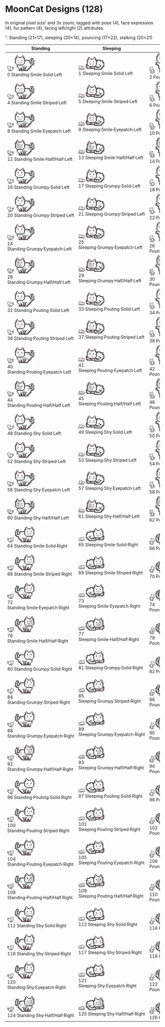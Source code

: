 # MoonCat Designs (128)

In original pixel size¹ and 3x zoom; tagged with pose (4), face expression (4), fur pattern (4), facing left/right (2) attributes.


¹: Standing (21×17), sleeping (20×14), pouncing (17×22), stalking (20×21)


| Standing | Sleeping | Pouncing | Stalking |
|----------|----------|----------|----------|
|  ![](i/design-000.png) ![](i/design-000x3.png) <br> 0 Standing·Smile·Solid·Left | ![](i/design-001.png) ![](i/design-001x3.png) <br> 1 Sleeping·Smile·Solid·Left | ![](i/design-002.png) ![](i/design-002x3.png) <br> 2 Pouncing·Smile·Solid·Left | ![](i/design-003.png) ![](i/design-003x3.png) <br> 3 Stalking·Smile·Solid·Left |
|  ![](i/design-004.png) ![](i/design-004x3.png) <br> 4 Standing·Smile·Striped·Left | ![](i/design-005.png) ![](i/design-005x3.png) <br> 5 Sleeping·Smile·Striped·Left | ![](i/design-006.png) ![](i/design-006x3.png) <br> 6 Pouncing·Smile·Striped·Left | ![](i/design-007.png) ![](i/design-007x3.png) <br> 7 Stalking·Smile·Striped·Left |
|  ![](i/design-008.png) ![](i/design-008x3.png) <br> 8 Standing·Smile·Eyepatch·Left | ![](i/design-009.png) ![](i/design-009x3.png) <br> 9 Sleeping·Smile·Eyepatch·Left | ![](i/design-010.png) ![](i/design-010x3.png) <br> 10 Pouncing·Smile·Eyepatch·Left | ![](i/design-011.png) ![](i/design-011x3.png) <br> 11 Stalking·Smile·Eyepatch·Left |
|  ![](i/design-012.png) ![](i/design-012x3.png) <br> 12 Standing·Smile·Half/Half·Left | ![](i/design-013.png) ![](i/design-013x3.png) <br> 13 Sleeping·Smile·Half/Half·Left | ![](i/design-014.png) ![](i/design-014x3.png) <br> 14 Pouncing·Smile·Half/Half·Left | ![](i/design-015.png) ![](i/design-015x3.png) <br> 15 Stalking·Smile·Half/Half·Left |
|  ![](i/design-016.png) ![](i/design-016x3.png) <br> 16 Standing·Grumpy·Solid·Left | ![](i/design-017.png) ![](i/design-017x3.png) <br> 17 Sleeping·Grumpy·Solid·Left | ![](i/design-018.png) ![](i/design-018x3.png) <br> 18 Pouncing·Grumpy·Solid·Left | ![](i/design-019.png) ![](i/design-019x3.png) <br> 19 Stalking·Grumpy·Solid·Left |
|  ![](i/design-020.png) ![](i/design-020x3.png) <br> 20 Standing·Grumpy·Striped·Left | ![](i/design-021.png) ![](i/design-021x3.png) <br> 21 Sleeping·Grumpy·Striped·Left | ![](i/design-022.png) ![](i/design-022x3.png) <br> 22 Pouncing·Grumpy·Striped·Left | ![](i/design-023.png) ![](i/design-023x3.png) <br> 23 Stalking·Grumpy·Striped·Left |
|  ![](i/design-024.png) ![](i/design-024x3.png) <br> 24 Standing·Grumpy·Eyepatch·Left | ![](i/design-025.png) ![](i/design-025x3.png) <br> 25 Sleeping·Grumpy·Eyepatch·Left | ![](i/design-026.png) ![](i/design-026x3.png) <br> 26 Pouncing·Grumpy·Eyepatch·Left | ![](i/design-027.png) ![](i/design-027x3.png) <br> 27 Stalking·Grumpy·Eyepatch·Left |
|  ![](i/design-028.png) ![](i/design-028x3.png) <br> 28 Standing·Grumpy·Half/Half·Left | ![](i/design-029.png) ![](i/design-029x3.png) <br> 29 Sleeping·Grumpy·Half/Half·Left | ![](i/design-030.png) ![](i/design-030x3.png) <br> 30 Pouncing·Grumpy·Half/Half·Left | ![](i/design-031.png) ![](i/design-031x3.png) <br> 31 Stalking·Grumpy·Half/Half·Left |
|  ![](i/design-032.png) ![](i/design-032x3.png) <br> 32 Standing·Pouting·Solid·Left | ![](i/design-033.png) ![](i/design-033x3.png) <br> 33 Sleeping·Pouting·Solid·Left | ![](i/design-034.png) ![](i/design-034x3.png) <br> 34 Pouncing·Pouting·Solid·Left | ![](i/design-035.png) ![](i/design-035x3.png) <br> 35 Stalking·Pouting·Solid·Left |
|  ![](i/design-036.png) ![](i/design-036x3.png) <br> 36 Standing·Pouting·Striped·Left | ![](i/design-037.png) ![](i/design-037x3.png) <br> 37 Sleeping·Pouting·Striped·Left | ![](i/design-038.png) ![](i/design-038x3.png) <br> 38 Pouncing·Pouting·Striped·Left | ![](i/design-039.png) ![](i/design-039x3.png) <br> 39 Stalking·Pouting·Striped·Left |
|  ![](i/design-040.png) ![](i/design-040x3.png) <br> 40 Standing·Pouting·Eyepatch·Left | ![](i/design-041.png) ![](i/design-041x3.png) <br> 41 Sleeping·Pouting·Eyepatch·Left | ![](i/design-042.png) ![](i/design-042x3.png) <br> 42 Pouncing·Pouting·Eyepatch·Left | ![](i/design-043.png) ![](i/design-043x3.png) <br> 43 Stalking·Pouting·Eyepatch·Left |
|  ![](i/design-044.png) ![](i/design-044x3.png) <br> 44 Standing·Pouting·Half/Half·Left | ![](i/design-045.png) ![](i/design-045x3.png) <br> 45 Sleeping·Pouting·Half/Half·Left | ![](i/design-046.png) ![](i/design-046x3.png) <br> 46 Pouncing·Pouting·Half/Half·Left | ![](i/design-047.png) ![](i/design-047x3.png) <br> 47 Stalking·Pouting·Half/Half·Left |
|  ![](i/design-048.png) ![](i/design-048x3.png) <br> 48 Standing·Shy·Solid·Left | ![](i/design-049.png) ![](i/design-049x3.png) <br> 49 Sleeping·Shy·Solid·Left | ![](i/design-050.png) ![](i/design-050x3.png) <br> 50 Pouncing·Shy·Solid·Left | ![](i/design-051.png) ![](i/design-051x3.png) <br> 51 Stalking·Shy·Solid·Left |
|  ![](i/design-052.png) ![](i/design-052x3.png) <br> 52 Standing·Shy·Striped·Left | ![](i/design-053.png) ![](i/design-053x3.png) <br> 53 Sleeping·Shy·Striped·Left | ![](i/design-054.png) ![](i/design-054x3.png) <br> 54 Pouncing·Shy·Striped·Left | ![](i/design-055.png) ![](i/design-055x3.png) <br> 55 Stalking·Shy·Striped·Left |
|  ![](i/design-056.png) ![](i/design-056x3.png) <br> 56 Standing·Shy·Eyepatch·Left | ![](i/design-057.png) ![](i/design-057x3.png) <br> 57 Sleeping·Shy·Eyepatch·Left | ![](i/design-058.png) ![](i/design-058x3.png) <br> 58 Pouncing·Shy·Eyepatch·Left | ![](i/design-059.png) ![](i/design-059x3.png) <br> 59 Stalking·Shy·Eyepatch·Left |
|  ![](i/design-060.png) ![](i/design-060x3.png) <br> 60 Standing·Shy·Half/Half·Left | ![](i/design-061.png) ![](i/design-061x3.png) <br> 61 Sleeping·Shy·Half/Half·Left | ![](i/design-062.png) ![](i/design-062x3.png) <br> 62 Pouncing·Shy·Half/Half·Left | ![](i/design-063.png) ![](i/design-063x3.png) <br> 63 Stalking·Shy·Half/Half·Left |
|  ![](i/design-064.png) ![](i/design-064x3.png) <br> 64 Standing·Smile·Solid·Right | ![](i/design-065.png) ![](i/design-065x3.png) <br> 65 Sleeping·Smile·Solid·Right | ![](i/design-066.png) ![](i/design-066x3.png) <br> 66 Pouncing·Smile·Solid·Right | ![](i/design-067.png) ![](i/design-067x3.png) <br> 67 Stalking·Smile·Solid·Right |
|  ![](i/design-068.png) ![](i/design-068x3.png) <br> 68 Standing·Smile·Striped·Right | ![](i/design-069.png) ![](i/design-069x3.png) <br> 69 Sleeping·Smile·Striped·Right | ![](i/design-070.png) ![](i/design-070x3.png) <br> 70 Pouncing·Smile·Striped·Right | ![](i/design-071.png) ![](i/design-071x3.png) <br> 71 Stalking·Smile·Striped·Right |
|  ![](i/design-072.png) ![](i/design-072x3.png) <br> 72 Standing·Smile·Eyepatch·Right | ![](i/design-073.png) ![](i/design-073x3.png) <br> 73 Sleeping·Smile·Eyepatch·Right | ![](i/design-074.png) ![](i/design-074x3.png) <br> 74 Pouncing·Smile·Eyepatch·Right | ![](i/design-075.png) ![](i/design-075x3.png) <br> 75 Stalking·Smile·Eyepatch·Right |
|  ![](i/design-076.png) ![](i/design-076x3.png) <br> 76 Standing·Smile·Half/Half·Right | ![](i/design-077.png) ![](i/design-077x3.png) <br> 77 Sleeping·Smile·Half/Half·Right | ![](i/design-078.png) ![](i/design-078x3.png) <br> 78 Pouncing·Smile·Half/Half·Right | ![](i/design-079.png) ![](i/design-079x3.png) <br> 79 Stalking·Smile·Half/Half·Right |
|  ![](i/design-080.png) ![](i/design-080x3.png) <br> 80 Standing·Grumpy·Solid·Right | ![](i/design-081.png) ![](i/design-081x3.png) <br> 81 Sleeping·Grumpy·Solid·Right | ![](i/design-082.png) ![](i/design-082x3.png) <br> 82 Pouncing·Grumpy·Solid·Right | ![](i/design-083.png) ![](i/design-083x3.png) <br> 83 Stalking·Grumpy·Solid·Right |
|  ![](i/design-084.png) ![](i/design-084x3.png) <br> 84 Standing·Grumpy·Striped·Right | ![](i/design-085.png) ![](i/design-085x3.png) <br> 85 Sleeping·Grumpy·Striped·Right | ![](i/design-086.png) ![](i/design-086x3.png) <br> 86 Pouncing·Grumpy·Striped·Right | ![](i/design-087.png) ![](i/design-087x3.png) <br> 87 Stalking·Grumpy·Striped·Right |
|  ![](i/design-088.png) ![](i/design-088x3.png) <br> 88 Standing·Grumpy·Eyepatch·Right | ![](i/design-089.png) ![](i/design-089x3.png) <br> 89 Sleeping·Grumpy·Eyepatch·Right | ![](i/design-090.png) ![](i/design-090x3.png) <br> 90 Pouncing·Grumpy·Eyepatch·Right | ![](i/design-091.png) ![](i/design-091x3.png) <br> 91 Stalking·Grumpy·Eyepatch·Right |
|  ![](i/design-092.png) ![](i/design-092x3.png) <br> 92 Standing·Grumpy·Half/Half·Right | ![](i/design-093.png) ![](i/design-093x3.png) <br> 93 Sleeping·Grumpy·Half/Half·Right | ![](i/design-094.png) ![](i/design-094x3.png) <br> 94 Pouncing·Grumpy·Half/Half·Right | ![](i/design-095.png) ![](i/design-095x3.png) <br> 95 Stalking·Grumpy·Half/Half·Right |
|  ![](i/design-096.png) ![](i/design-096x3.png) <br> 96 Standing·Pouting·Solid·Right | ![](i/design-097.png) ![](i/design-097x3.png) <br> 97 Sleeping·Pouting·Solid·Right | ![](i/design-098.png) ![](i/design-098x3.png) <br> 98 Pouncing·Pouting·Solid·Right | ![](i/design-099.png) ![](i/design-099x3.png) <br> 99 Stalking·Pouting·Solid·Right |
|  ![](i/design-100.png) ![](i/design-100x3.png) <br> 100 Standing·Pouting·Striped·Right | ![](i/design-101.png) ![](i/design-101x3.png) <br> 101 Sleeping·Pouting·Striped·Right | ![](i/design-102.png) ![](i/design-102x3.png) <br> 102 Pouncing·Pouting·Striped·Right | ![](i/design-103.png) ![](i/design-103x3.png) <br> 103 Stalking·Pouting·Striped·Right |
|  ![](i/design-104.png) ![](i/design-104x3.png) <br> 104 Standing·Pouting·Eyepatch·Right | ![](i/design-105.png) ![](i/design-105x3.png) <br> 105 Sleeping·Pouting·Eyepatch·Right | ![](i/design-106.png) ![](i/design-106x3.png) <br> 106 Pouncing·Pouting·Eyepatch·Right | ![](i/design-107.png) ![](i/design-107x3.png) <br> 107 Stalking·Pouting·Eyepatch·Right |
|  ![](i/design-108.png) ![](i/design-108x3.png) <br> 108 Standing·Pouting·Half/Half·Right | ![](i/design-109.png) ![](i/design-109x3.png) <br> 109 Sleeping·Pouting·Half/Half·Right | ![](i/design-110.png) ![](i/design-110x3.png) <br> 110 Pouncing·Pouting·Half/Half·Right | ![](i/design-111.png) ![](i/design-111x3.png) <br> 111 Stalking·Pouting·Half/Half·Right |
|  ![](i/design-112.png) ![](i/design-112x3.png) <br> 112 Standing·Shy·Solid·Right | ![](i/design-113.png) ![](i/design-113x3.png) <br> 113 Sleeping·Shy·Solid·Right | ![](i/design-114.png) ![](i/design-114x3.png) <br> 114 Pouncing·Shy·Solid·Right | ![](i/design-115.png) ![](i/design-115x3.png) <br> 115 Stalking·Shy·Solid·Right |
|  ![](i/design-116.png) ![](i/design-116x3.png) <br> 116 Standing·Shy·Striped·Right | ![](i/design-117.png) ![](i/design-117x3.png) <br> 117 Sleeping·Shy·Striped·Right | ![](i/design-118.png) ![](i/design-118x3.png) <br> 118 Pouncing·Shy·Striped·Right | ![](i/design-119.png) ![](i/design-119x3.png) <br> 119 Stalking·Shy·Striped·Right |
|  ![](i/design-120.png) ![](i/design-120x3.png) <br> 120 Standing·Shy·Eyepatch·Right | ![](i/design-121.png) ![](i/design-121x3.png) <br> 121 Sleeping·Shy·Eyepatch·Right | ![](i/design-122.png) ![](i/design-122x3.png) <br> 122 Pouncing·Shy·Eyepatch·Right | ![](i/design-123.png) ![](i/design-123x3.png) <br> 123 Stalking·Shy·Eyepatch·Right |
|  ![](i/design-124.png) ![](i/design-124x3.png) <br> 124 Standing·Shy·Half/Half·Right | ![](i/design-125.png) ![](i/design-125x3.png) <br> 125 Sleeping·Shy·Half/Half·Right | ![](i/design-126.png) ![](i/design-126x3.png) <br> 126 Pouncing·Shy·Half/Half·Right | ![](i/design-127.png) ![](i/design-127x3.png) <br> 127 Stalking·Shy·Half/Half·Right |
